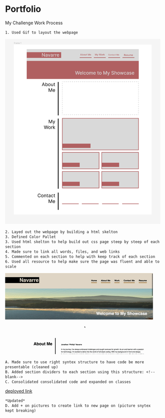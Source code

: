 # Portfolio

My Challenge Work Process

    1. Used Gif to layout the webpage

![Project Portfolio Layout](./assets/images/layout.png)

    2. Layed out the webpage by building a html skelton 
    3. Defined Color Pallet
    3. Used html skelton to help build out css page steep by steep of each section
    4. Made sure to link all words, files, and web links
    5. Commented on each section to help with keep track of each section 
    6. Used all resource to help make sure the page was fluent and able to scale

![Project Portfolio Website](./assets/images/Screen.gif)

    A. Made sure to use right syntex structure to have code be more presentable (cleaned up)
    B. Added section dividers to each section using this structure: <!--blank-->
    C. Consolidated consolidated code and expanded on classes 

[deployed link](https://one4thenation.github.io/Portfolio/)

    *Updated*
    D. Add + on pictures to create link to new page on (picture snytex kept breaking)
